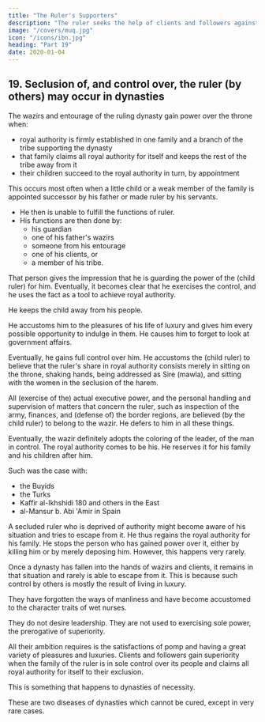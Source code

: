 ```yaml
---
title: "The Ruler's Supporters"
description: "The ruler seeks the help of clients and followers against the men of his own people and group feeling"
image: "/covers/muq.jpg"
icon: "/icons/ibn.jpg"
heading: "Part 19"
date: 2020-01-04
---
```



## 19. Seclusion of, and control over, the ruler (by others) may occur in dynasties


The wazirs and entourage of the ruling dynasty gain power over the throne when:
- royal authority is firmly established in one family and a branch of the tribe supporting the dynasty
- that family claims all royal authority for itself and keeps the rest of the tribe away from it
- their children succeed to the royal authority in turn, by appointment

This occurs most often when a little child or a weak member of the family is appointed successor by his father or made ruler by his servants. 
- He then is unable to fulfill the functions of ruler.
- His functions are then done by:
  - his guardian
  - one of his father's wazirs
  - someone from his entourage
  - one of his clients, or
  - a member of his tribe. 

That person gives the impression that he is guarding the power of the (child ruler) for him. Eventually, it becomes clear that he exercises the control, and he uses the fact as a tool to achieve royal authority.

He keeps the child away from his people. 

He accustoms him to the pleasures of his life of luxury and gives him every possible opportunity to indulge in them. He causes him to forget to look at government affairs. 

Eventually, he gains full control over him. He accustoms the (child ruler) to believe that the ruler's share in royal authority consists merely in sitting on the throne, shaking hands, <!-- 179 --> being addressed as Sire (mawla), and sitting with the women in the seclusion of the harem. 

All (exercise of the) actual executive power, and the personal handling and supervision of matters that concern the ruler, such as inspection of the army, finances, and (defense of) the border regions, are believed (by the child ruler) to belong to the wazir. He defers to him in all these things. 

Eventually, the wazir definitely adopts the coloring of the leader, of the man in control. The royal authority comes to be his. He reserves it for his family and his children after him.

Such was the case with:
- the Buyids
- the Turks
- Kaffir al-Ikhshidi 180 and others in the East
- al-Mansur b. Abi 'Amir in Spain

A secluded ruler who is deprived of authority might become aware of his situation and tries to escape from it. He thus regains the royal authority for his family. He stops the person who has gained power over it, either by killing him or by merely deposing him. However, this happens very rarely.

Once a dynasty has fallen into the hands of wazirs and clients, it remains in that situation and rarely is able to escape from it. This is because such control by others is mostly the result of living in luxury.<!--  and of the fact that the royal princes have grown up immersed in prosperity. --> 

They have forgotten the ways of manliness and have become accustomed to the character traits of wet nurses. <!-- , and they have grown up that way. -->

They do not desire leadership. They are not used to exercising sole power, the prerogative of superiority. 

All their ambition requires is the satisfactions of pomp and having a great variety of pleasures and luxuries. Clients and followers gain superiority when the family of the ruler is in sole control over its people and claims all royal authority for itself to their exclusion. 

This is something that happens to dynasties of necessity.

These are two diseases of dynasties which cannot be cured, except in very rare cases.<!-- "God gives His kingdom (royal authority) to whomever He wants to give it."  -->
